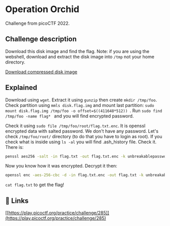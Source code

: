 
# Operation Orchid

Challenge from picoCTF 2022.



## Challenge description

Download this disk image and find the flag. Note: if you are using the webshell, download and extract the disk image into ```/tmp``` not your home directory.

[Download compressed disk image](https://artifacts.picoctf.net/c/142/disk.flag.img.gz)


## Explained

Download using ```wget```. Extract it using ```gunzip``` then create ```mkdir /tmp/foo```. Check partition using ```mmls disk.flag.img``` and mount last partition: ```sudo mount disk.flag.img /tmp/foo -o offset=$((411648*512)) ```. Run ```sudo find /tmp/foo -name flag* ``` and you will find encrypted password.

Check it using ```sudo file /tmp/foo/root/flag.txt.enc```. It is openssl encrypted data with salted password. We don't have any password. Let's check ```/tmp/foo/root/``` directory (to do that you have to login as root). If you check what is inside using ```ls -al``` you will find .ash_history file. Check it. There is:

```bash
penssl aes256 -salt -in flag.txt -out flag.txt.enc -k unbreakablepassword1234567
```

Now you know how it was encrypted. Decrypt it then:

```bash
openssl enc -aes-256-cbc -d -in flag.txt.enc -out flag.txt -k unbreakablepassword1234567
```

```cat flag.txt``` to get the flag!


## 🔗 Links
[[https://play.picoctf.org/practice/challenge/285]](https://play.picoctf.org/practice/challenge/285)

